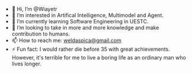 - 👋 Hi, I’m @Wiayetr
- 👀 I’m interested in Artifical Intelligence, Multimodel and Agent. 
- 🌱 I’m currently learning Software Engineering in UESTC.
- 💞️ I’m looking to take in more and more knowledge and make contribution to humans.
- 📫 How to reach me: weldaspica@gmail.com
- ⚡ Fun fact: I would rather die before 35 with great achievements. However, it's terrible for me to live a boring life as an ordinary man who lives longer.

<!---
Wiayetr/Wiayetr is a ✨ special ✨ repository because its `README.md` (this file) appears on your GitHub profile.
You can click the Preview link to take a look at your changes.
--->
